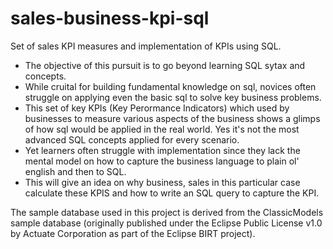 # sales-business-kpi-sql
Set of sales KPI measures and implementation of KPIs using SQL.

- The objective of this pursuit is to go beyond learning SQL sytax and concepts. 
- While cruital for building fundamental knowledge on sql, novices often struggle on applying even the basic sql to solve key business problems.
- This set of key KPIs (Key Perormance Indicators) which used by businesses to measure various aspects of the business shows a glimps of how sql would be applied in the real world. Yes it's not the most advanced SQL concepts applied for every scenario.
- Yet learners often struggle with implementation since they lack the mental model on how to capture the business language to plain ol' english and then to SQL. 
- This will give an idea on why business, sales in this particular case calculate these KPIS and how to write an SQL query to capture the KPI.

The sample database used in this project is derived from the ClassicModels sample database (originally published under the Eclipse Public License v1.0 by Actuate Corporation as part of the Eclipse BIRT project).